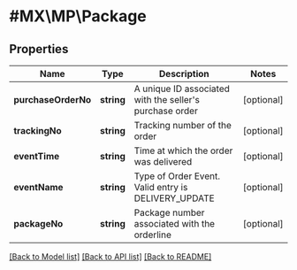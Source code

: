 # #MX\MP\Package

## Properties

Name | Type | Description | Notes
------------ | ------------- | ------------- | -------------
**purchaseOrderNo** | **string** | A unique ID associated with the seller's purchase order | [optional]
**trackingNo** | **string** | Tracking number of the order | [optional]
**eventTime** | **string** | Time at which the order was delivered | [optional]
**eventName** | **string** | Type of Order Event. Valid entry is DELIVERY_UPDATE | [optional]
**packageNo** | **string** | Package number associated with the orderline | [optional]


[[Back to Model list]](../) [[Back to API list]](../../Api/MX/MP) [[Back to README]](../../README.md)
